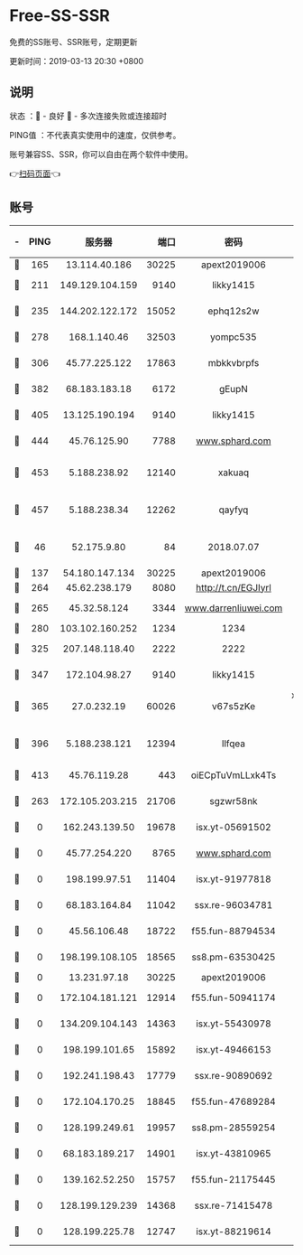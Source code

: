 # Free-SS-SSR

免费的SS账号、SSR账号，定期更新

更新时间：2019-03-13 20:30 +0800

## 说明

状态     ：🙂 - 良好 🙁 - 多次连接失败或连接超时

PING值   ：不代表真实使用中的速度，仅供参考。

账号兼容SS、SSR，你可以自由在两个软件中使用。

👉[扫码页面](https://liesauer.github.io/Free-SS-SSR/)👈

## 账号

|-|PING|服务器|端口|密码|加密方式|区域|
|:----:|:----:|:-----:|-----:|:----:|:----:|:----:|
|🙂|165|13.114.40.186|30225|apext2019006|chacha20|JP|
|🙂|211|149.129.104.159|9140|likky1415|aes-256-cfb|HK|
|🙂|235|144.202.122.172|15052|ephq12s2w|aes-256-cfb|US|
|🙂|278|168.1.140.46|32503|yompc535|aes-256-cfb|AU|
|🙂|306|45.77.225.122|17863|mbkkvbrpfs|aes-256-cfb|GB|
|🙂|382|68.183.183.18|6172|gEupN|aes-256-cfb|SG|
|🙂|405|13.125.190.194|9140|likky1415|aes-256-cfb|KR|
|🙂|444|45.76.125.90|7788|www.sphard.com|aes-256-cfb|AU|
|🙂|453|5.188.238.92|12140|xakuaq|chacha20-ietf-poly1305|BR|
|🙂|457|5.188.238.34|12262|qayfyq|chacha20-ietf-poly1305|BR|
|🙂|46|52.175.9.80|84|2018.07.07|chacha20-ietf-poly1305|HK|
|🙂|137|54.180.147.134|30225|apext2019006|chacha20|KR|
|🙂|264|45.62.238.179|8080|http://t.cn/EGJIyrl|rc4-md5|CA|
|🙂|265|45.32.58.124|3344|www.darrenliuwei.com|aes-256-cfb|JP|
|🙂|280|103.102.160.252|1234|1234|rc4-md5|JP|
|🙂|325|207.148.118.40|2222|2222|aes-256-cfb|SG|
|🙂|347|172.104.98.27|9140|likky1415|aes-256-cfb|JP|
|🙂|365|27.0.232.19|60026|v67s5zKe|xchacha20-ietf-poly1305|HK|
|🙂|396|5.188.238.121|12394|llfqea|chacha20-ietf-poly1305|BR|
|🙂|413|45.76.119.28|443|oiECpTuVmLLxk4Ts|aes-256-cfb|AU|
|🙁|263|172.105.203.215|21706|sgzwr58nk|aes-256-cfb|JP|
|🙁|0|162.243.139.50|19678|isx.yt-05691502|aes-256-cfb|US|
|🙁|0|45.77.254.220|8765|www.sphard.com|aes-256-cfb|SG|
|🙁|0|198.199.97.51|11404|isx.yt-91977818|aes-256-cfb|US|
|🙁|0|68.183.164.84|11042|ssx.re-96034781|aes-256-cfb|US|
|🙁|0|45.56.106.48|18722|f55.fun-88794534|aes-256-cfb|US|
|🙁|0|198.199.108.105|18565|ss8.pm-63530425|aes-256-cfb|US|
|🙁|0|13.231.97.18|30225|apext2019006|chacha20|JP|
|🙁|0|172.104.181.121|12914|f55.fun-50941174|aes-256-cfb|SG|
|🙁|0|134.209.104.143|14363|isx.yt-55430978|aes-256-cfb|SG|
|🙁|0|198.199.101.65|15892|isx.yt-49466153|aes-256-cfb|US|
|🙁|0|192.241.198.43|17779|ssx.re-90890692|aes-256-cfb|US|
|🙁|0|172.104.170.25|18845|f55.fun-47689284|aes-256-cfb|SG|
|🙁|0|128.199.249.61|19957|ss8.pm-28559254|aes-256-cfb|SG|
|🙁|0|68.183.189.217|14901|isx.yt-43810965|aes-256-cfb|SG|
|🙁|0|139.162.52.250|15757|f55.fun-21175445|aes-256-cfb|SG|
|🙁|0|128.199.129.239|14368|ssx.re-71415478|aes-256-cfb|SG|
|🙁|0|128.199.225.78|12747|isx.yt-88219614|aes-256-cfb|SG|
